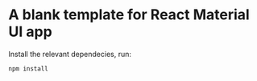 # A blank template for React Material UI app 

Install the relevant dependecies, run:

`npm install`
